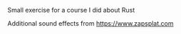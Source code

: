 Small exercise for a course I did about Rust

Additional sound effects from https://www.zapsplat.com